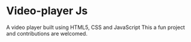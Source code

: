 # Video-player Js
A video player built using HTML5, CSS and JavaScript
This a fun project and contributions are welcomed.
